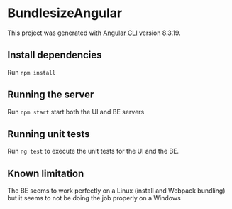 # BundlesizeAngular

This project was generated with [Angular CLI](https://github.com/angular/angular-cli) version 8.3.19.

## Install dependencies

Run `npm install`

## Running the server

Run `npm start` start both the UI and BE servers

## Running unit tests

Run `ng test` to execute the unit tests  for the UI and the BE.

## Known limitation

The BE seems to work perfectly on a Linux (install and Webpack bundling) but it seems to not be doing the job properly on a Windows

